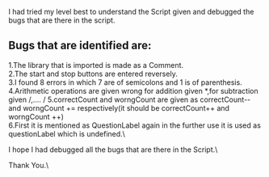 I had tried my level best to understand the Script given and debugged the bugs that are there in the script.

## Bugs that are identified are:
1.The library that is imported is made as a Comment.\
2.The start and stop buttons are entered reversely.\
3.I found 8 errors in which 7 are of semicolons and 1 is of parenthesis.\
4.Arithmetic operations are given wrong for addition given *,for subtraction given /,.... /
5.correctCount and worngCount are given as correctCount-- and worngCount += respectively(it should be correctCount++ and worngCount ++)\
6.First it is mentioned as QuestionLabel again in the further use it is used as questionLabel which is undefined.\

I hope I had debugged all the bugs that are there in the Script.\

Thank You.\
